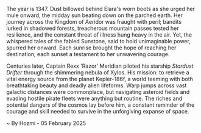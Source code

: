 
The year is 1347.  Dust billowed behind Elara's worn boots as she urged her mule onward, the midday sun beating down on the parched earth.  Her journey across the Kingdom of Aeridor was fraught with peril; bandits lurked in shadowed forests, treacherous mountain passes tested her resilience, and the constant threat of illness hung heavy in the air. Yet, the whispered tales of the fabled Sunstone, said to hold unimaginable power, spurred her onward. Each sunrise brought the hope of reaching her destination, each sunset a testament to her unwavering courage.

Centuries later, Captain Rexx 'Razor' Meridian piloted his starship *Stardust Drifter* through the shimmering nebula of Xylos.  His mission: to retrieve a vital energy source from the planet Kepler-186f, a world teeming with both breathtaking beauty and deadly alien lifeforms.  Warp jumps across vast galactic distances were commonplace, but navigating asteroid fields and evading hostile pirate fleets were anything but routine.  The riches and potential dangers of the cosmos lay before him, a constant reminder of the courage and skill needed to survive in the unforgiving expanse of space.

~ By Hozmi - 05 February 2025
